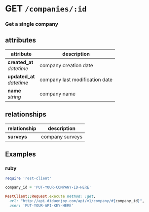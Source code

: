 # GET `/companies/:id`

### Get a single company

## attributes

attribute          | description
------------- | -------------
__created_at__<br>_datetime_  | company creation date
__updated_at__<br>_datetime_  | company last modification date
__name__<br>_string_ | company name

## relationships

relationship          | description
------------------------------ | -------------
__surveys__  | company surveys

## Examples

### ruby

```ruby
require 'rest-client'

company_id = 'PUT-YOUR-COMPANY-ID-HERE'

RestClient::Request.execute method: :get,
  url: "http://api.diduenjoy.com/api/v1/company/#{company_id}",
  user: 'PUT-YOUR-API-KEY-HERE'
```